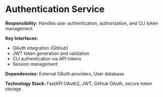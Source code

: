 # Authentication Service

**Responsibility:** Handles user authentication, authorization, and CLI token management

**Key Interfaces:**
- OAuth integration (GitHub)
- JWT token generation and validation
- CLI authentication via API tokens
- Session management

**Dependencies:** External OAuth providers, User database

**Technology Stack:** FastAPI OAuth2, JWT, GitHub OAuth, secure token storage
